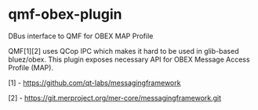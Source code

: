# qmf-obex-plugin
DBus interface to QMF for OBEX MAP Profile

QMF[1][2] uses QCop IPC which makes it hard to be used in glib-based bluez/obex.
This plugin exposes necessary API for OBEX Message Access Profile (MAP).

[1] - https://github.com/qt-labs/messagingframework

[2] - https://git.merproject.org/mer-core/messagingframework.git
